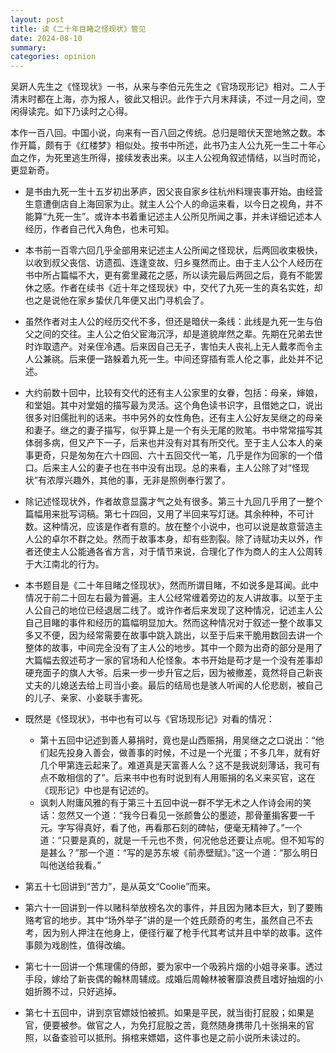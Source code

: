 ```yaml
---
layout: post
title: 读《二十年目睹之怪现状》管见
date: 2024-08-10
summary:
categories: opinion
---
```


吴趼人先生之《怪现状》一书，从来与李伯元先生之《官场现形记》相对。二人于清末时都在上海，亦为报人，彼此又相识。此作于六月末拜读，不过一月之间，空闲得读完。如下乃读时之心得。

本作一百八回。中国小说，向来有一百八回之传统。总归是暗伏天罡地煞之数。本作开篇，颇有于《红楼梦》相似处。按书中所述，此书乃主人公九死一生二十年心血之作，为死里逃生所得，接续发表出来。以主人公视角叙述情结，以当时而论，更显新奇。

- 是书由九死一生十五岁初出茅庐，因父丧自家乡往杭州料理丧事开始。由经营生意遭倒店自上海回家为止。就主人公个人的命运来看，以今日之视角，并不能算“九死一生”。或许本书着重记述主人公所见所闻之事，并未详细记述本人经历，作者自己代入角色，也未可知。
- 本书前一百零六回几乎全部用来记述主人公所闻之怪现状，后两回收束极快，以收到叔父丧信、访遗孤、连逢变故、归乡戛然而止。由于主人公个人经历在书中所占篇幅不大，更有雾里藏花之感，所以读完最后两回之后，竟有不能罢休之感。作者在续书《近十年之怪现状》中，交代了九死一生的真名实姓，却也之是说他在家乡蛰伏几年便又出门寻机会了。
- 虽然作者对主人公的经历交代不多，但还是暗伏一条线：此线是九死一生与伯父之间的交往。主人公之伯父宦海沉浮，却是道貌岸然之辈。先期在兄弟去世时诈取遗产。对亲侄冷遇。后来因自己无子，害怕夫人丧礼上无人戴孝而令主人公兼祧。后来便一路躲着九死一生。中间还穿插有乖人伦之事，此处并不记述。
- 大约前数十回中，比较有交代的还有主人公家里的女眷，包括：母亲，婶娘，和堂姐。其中对堂姐的描写最为灵活。这个角色读书识字，且借她之口，说出很多对旧儒批判的话来。书中另外的女性角色，还有主人公好友吴继之的母亲和妻子。继之的妻子描写，似乎算上是一个有头无尾的败笔。书中常常描写其体弱多病，但又产下一子，后来也并没有对其有所交代。至于主人公本人的亲事更奇，只是匆匆在六十四回、六十五回交代一笔，几乎是作为回家的一个借口。后来主人公的妻子也在书中没有出现。总的来看，主人公除了对“怪现状”有浓厚兴趣外，其他的事，无非是照例奉行罢了。
- 除记述怪现状外，作者故意显露才气之处有很多。第三十九回几乎用了一整个篇幅用来批写词稿。第七十四回，又用了半回来写灯谜。其余种种，不可计数。这种情况，应该是作者有意的。放在整个小说中，也可以说是故意营造主人公的卓尔不群之处。然而于故事本身，却有些割裂。除了诗赋功夫以外，作者还使主人公能通各省方言，对于情节来说，合理化了作为商人的主人公周转于大江南北的行为。
- 本书题目是《二十年目睹之怪现状》，然而所谓目睹，不如说多是耳闻。此中情况于前二十回左右最为普遍。主人公经常缠着旁边的友人讲故事。以至于主人公自己的地位已经退居二线了。或许作者后来发现了这种情况，记述主人公自己目睹的事件和经历的篇幅明显加大。然而这种情况对于叙述一整个故事又多又不便，因为经常需要在故事中跳入跳出，以至于后来干脆用数回去讲一个整体的故事，中间完全没有了主人公的地步。其中一个颇为出奇的部分是用了大篇幅去叙述苟才一家的官场和人伦怪象。本书开始是苟才是一个没有差事却硬充面子的旗人大爷。后来一步一步升官之后，因为被撤差，竟然将自己新丧丈夫的儿媳送去给上司当小妾。最后的结局也是骇人听闻的人伦悲剧，被自己的儿子、亲家、小妾联手害死。
- 既然是《怪现状》，书中也有可以与《官场现形记》对看的情况：
  - 第十五回中记述到善人募捐时，竟也是山西赈捐，用吴继之之口说出：“他们起先投身入善会，做善事的时候，不过是一个光蛋；不多几年，就有好几个甲第连云起来了。难道真是天富善人么？这不是我说刻薄话，我可有点不敢相信的了”。后来书中也有时说到有人用赈捐的名义来买官，这在《现形记》中也是有记述的。
  - 讽刺人附庸风雅的有于第三十五回中说一群不学无术之人作诗会闹的笑话：忽然又一个道：“我今日看见一张颜鲁公的墨迹，那骨董掮客要一千元。字写得真好，看了他，再看那石刻的碑帖，便毫无精神了。”一个道：“只要是真的，就是一千元也不贵，何况他总还要让点呢。但不知写的是甚么？”那一个道：“写的是苏东坡《前赤壁赋》。”这一个道：“那么明日叫他送给我看。”

- 第五十七回讲到“苦力”，是从英文“Coolie”而来。
- 第六十一回讲到一件以赌科举放榜名次的事件，并且因为赌本巨大，到了要贿赂考官的地步。其中“场外举子”讲的是一个姓氏颇奇的考生，虽然自己不去考，因为别人押注在他身上，便径行雇了枪手代其考试并且中举的故事。这件事颇为戏剧性，值得改编。
- 第七十一回讲一个焦理儒的侍郎，要为家中一个吸鸦片烟的小姐寻亲事。透过手段，嫁给了新丧偶的翰林周辅成。成婚后周翰林被奢靡浪费且嗜好抽烟的小姐折腾不过，只好逃掉。
- 第七十五回中，讲到京官嫖妓怕被抓。如果是平民，就当街打屁股；如果是官，便要被参。做官之人，为免打屁股之苦，竟然随身携带几十张捐来的官照，以备查验可以抵刑。捐棺来嫖娼，这件事也是之前小说所未读过的。